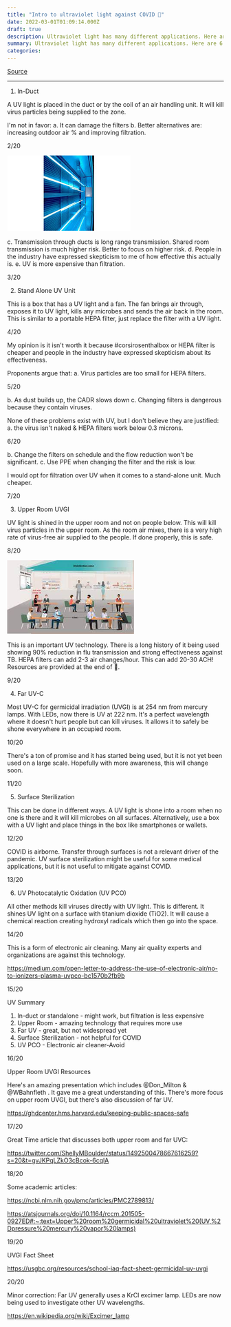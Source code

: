 ```yaml
---
title: "Intro to ultraviolet light against COVID 🧵"
date: 2022-03-01T01:09:14.000Z
draft: true
description: Ultraviolet light has many different applications. Here are 6 that have been used for COVID
summary: Ultraviolet light has many different applications. Here are 6 that have been used for COVID
categories:
---
```

[Source](https://twitter.com/joeyfox85/status/1498465352266752001)

---

1. In-Duct

A UV light is placed in the duct or by the coil of an air handling unit. It will kill virus particles being supplied to the zone.

I'm not in favor:
a. It can damage the filters
b. Better alternatives are: increasing outdoor air % and improving filtration.

2/20

![UV in duct](/uv-in-duct.jpg)

c. Transmission through ducts is long range transmission. Shared room transmission is much higher risk. Better to focus on higher risk.
d. People in the industry have expressed skepticism to me of how
effective this actually is.
e. UV is more expensive than filtration.

3/20

2. Stand Alone UV Unit

This is a box that has a UV light and a fan. The fan brings air through, exposes it to UV light, kills any microbes and sends the air back in the room. This is similar to a portable HEPA filter, just replace the filter with a UV light.

4/20

My opinion is it isn't worth it because #corsirosenthalbox or HEPA filter is cheaper and people in the industry have expressed skepticism about its effectiveness.

Proponents argue that:
a. Virus particles are too small for HEPA filters.

5/20

b. As dust builds up, the CADR slows down
c. Changing filters is dangerous because they contain viruses.

None of these problems exist with UV, but I don't believe they are justified:
a. the virus isn't naked & HEPA filters work below 0.3 microns. 

6/20

b. Change the filters on schedule and the flow reduction won't be significant.
c. Use PPE when changing the filter and the risk is low.

I would opt for filtration over UV when it comes to a stand-alone unit. Much cheaper.

7/20

3. Upper Room UVGI

UV light is shined in the upper room and not on people below. This will kill virus particles in the upper room. As the room air mixes, there is a very high rate of virus-free air supplied to the people. If done properly, this is safe.

8/20

![Upper UV disinfection zone](/upper-uv-zone.jpg)

This is an important UV technology. There is a long history of it being used showing 90% reduction in flu transmission and strong effectiveness against TB. HEPA filters can add 2-3 air changes/hour. This can add 20-30 ACH! Resources are provided at the end of 🧵.

9/20

4. Far UV-C

Most UV-C for germicidal irradiation (UVGI) is at 254 nm from mercury lamps. With LEDs, now there is UV at 222 nm. It's a perfect wavelength where it doesn't hurt people but can kill viruses. It allows it to safely be shone everywhere in an occupied room.

10/20

There's a ton of promise and it has started being used, but it is not yet been used on a large scale. Hopefully with more awareness, this will change soon. 

11/20

5. Surface Sterilization

This can be done in different ways. A UV light is shone into a room when no one is there and it will kill microbes on all surfaces. Alternatively, use a box with a UV light and place things in the box like smartphones or wallets. 

12/20

COVID is airborne. Transfer through surfaces is not a relevant driver of the pandemic. UV surface sterilization might be useful for some medical applications, but it is not useful to mitigate against COVID.

13/20

6. UV Photocatalytic Oxidation (UV PCO)

All other methods kill viruses directly with UV light. This is different. It shines UV light on a surface with titanium dioxide (TiO2). It will cause a chemical reaction creating hydroxyl radicals which then go into the space.

14/20

This is a form of electronic air cleaning. Many air quality experts and organizations are against this technology.

https://medium.com/open-letter-to-address-the-use-of-electronic-air/no-to-ionizers-plasma-uvpco-bc1570b2fb9b

15/20

UV Summary

1. In-duct or standalone - might work, but filtration is less expensive
2. Upper Room - amazing technology that requires more use
3. Far UV - great, but not widespread yet
4. Surface Sterilization - not helpful for COVID
5. UV PCO - Electronic air cleaner-Avoid

16/20

Upper Room UVGI Resources

Here's an amazing presentation which includes @Don_Milton
 & @WBahnfleth
 . It gave me a great understanding of this. There's more focus on upper room UVGI, but there's also discussion of far UV.

https://ghdcenter.hms.harvard.edu/keeping-public-spaces-safe

17/20

Great Time article that discusses both upper room and far UVC:

https://twitter.com/ShellyMBoulder/status/1492500478667616259?s=20&t=gvJKPqLZkO3cBcok-6cqlA

18/20

Some academic articles:

https://ncbi.nlm.nih.gov/pmc/articles/PMC2789813/

https://atsjournals.org/doi/10.1164/rccm.201505-0927ED#:~:text=Upper%20room%20germicidal%20ultraviolet%20(UV,%2Dpressure%20mercury%20vapor%20lamps)

19/20

UVGI Fact Sheet

https://usgbc.org/resources/school-iaq-fact-sheet-germicidal-uv-uvgi


20/20

Minor correction: Far UV generally uses a KrCl excimer lamp. LEDs are now being used to investigate other UV wavelengths.

https://en.wikipedia.org/wiki/Excimer_lamp